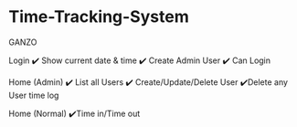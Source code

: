 # Time-Tracking-System

 GANZO
 
 
Login
✔️ Show current date & time
✔️ Create Admin User
✔️ Can Login

Home (Admin)
✔️ List all Users
✔️ Create/Update/Delete User
✔️Delete any User time log

Home (Normal)
✔️Time in/Time out
